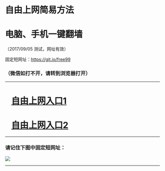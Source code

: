 ﻿# 自由上网简易方法

# 电脑、手机一键翻墙

（2017/09/05 测试，网址有效）

固定短网址：https://git.io/free99

### （微信如打不开，请转到浏览器打开）


***





# &nbsp;&nbsp; <a href="http://ft2402619748.fwq-tz1001.xyz/fwqtz01.html?t=09050014908 " target="_blank">自由上网入口1</a>
# &nbsp;&nbsp; <a href="http://ft2437312735.fwq-tz1002.xyz/fwqtz02.html?t=09050018005 " target="_blank">自由上网入口2</a>
***

### 请记住下图中固定短网址：

<img src="https://s3-us-west-2.amazonaws.com/fwq-1001/yjfq-20170905okok.png" /> 


***

